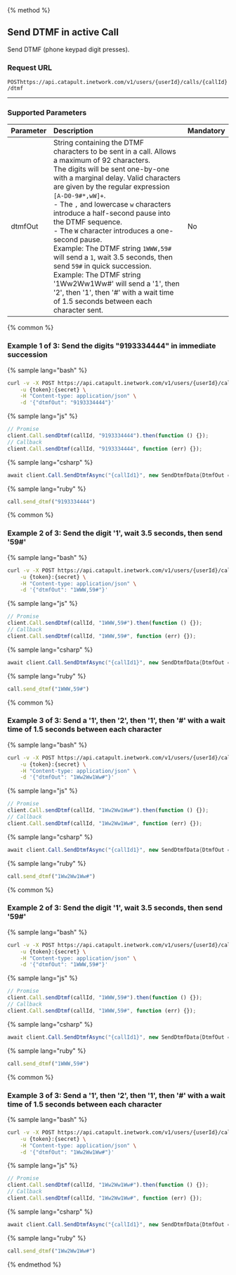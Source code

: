 {% method %}

## Send DTMF in active Call
Send DTMF (phone keypad digit presses).

### Request URL

<code class="post">POST</code>`https://api.catapult.inetwork.com/v1/users/{userId}/calls/{callId}/dtmf`

---

### Supported Parameters

| Parameter | Description                                                                                                                                                                                                                                                                                                                                                                                                                                                                                                                                                                                                                                                      | Mandatory |
|:----------|:-----------------------------------------------------------------------------------------------------------------------------------------------------------------------------------------------------------------------------------------------------------------------------------------------------------------------------------------------------------------------------------------------------------------------------------------------------------------------------------------------------------------------------------------------------------------------------------------------------------------------------------------------------------------|:----------|
| dtmfOut   | String containing the DTMF characters to be sent in a call. Allows a maximum of 92 characters.<br/>The digits will be sent one-by-one with a marginal delay. Valid characters are given by the regular expression `[A-D0-9#*,wW]+`.<br/>- The `,` and lowercase `w` characters introduce a half-second pause into the DTMF sequence.<br/>- The `W` character introduces a one-second pause.<br/>Example: The DTMF string `1WWW,59#` will send a `1`, wait 3.5 seconds, then send `59#` in quick succession.<br/>Example: The DTMF string '1Ww2Ww1Ww#' will send a '1', then '2', then '1', then '#' with a wait time of 1.5 seconds between each character sent. | No        |

{% common %}

### Example 1 of 3: Send the digits "9193334444" in immediate succession

{% sample lang="bash" %}

```bash
curl -v -X POST https://api.catapult.inetwork.com/v1/users/{userId}/calls/{callId}/dtmf \
	-u {token}:{secret} \
	-H "Content-type: application/json" \
	-d '{"dtmfOut": "9193334444"}'
```

{% sample lang="js" %}

```js
// Promise
client.Call.sendDtmf(callId, "9193334444").then(function () {});
// Callback
client.Call.sendDtmf(callId, "9193334444", function (err) {});
```

{% sample lang="csharp" %}

```csharp
await client.Call.SendDtmfAsync("{callId1}", new SendDtmfData{DtmfOut = "9193334444"});
```

{% sample lang="ruby" %}

```ruby
call.send_dtmf("9193334444")
```

{% common %}

### Example 2 of 3: Send the digit '1', wait 3.5 seconds, then send '59#'

{% sample lang="bash" %}

```bash
curl -v -X POST https://api.catapult.inetwork.com/v1/users/{userId}/calls/{callId}/dtmf \
	-u {token}:{secret} \
	-H "Content-type: application/json" \
	-d '{"dtmfOut": "1WWW,59#"}'
```

{% sample lang="js" %}

```js
// Promise
client.Call.sendDtmf(callId, "1WWW,59#").then(function () {});
// Callback
client.Call.sendDtmf(callId, "1WWW,59#", function (err) {});
```

{% sample lang="csharp" %}

```csharp
await client.Call.SendDtmfAsync("{callId1}", new SendDtmfData{DtmfOut = "1WWW,59#"});
```

{% sample lang="ruby" %}

```ruby
call.send_dtmf("1WWW,59#")
```

{% common %}

### Example 3 of 3: Send a '1', then '2', then '1', then '#' with a wait time of 1.5 seconds between each character

{% sample lang="bash" %}

```bash
curl -v -X POST https://api.catapult.inetwork.com/v1/users/{userId}/calls/{callId}/dtmf \
	-u {token}:{secret} \
	-H "Content-type: application/json" \
	-d '{"dtmfOut": "1Ww2Ww1Ww#"}'
```

{% sample lang="js" %}

```js
// Promise
client.Call.sendDtmf(callId, "1Ww2Ww1Ww#").then(function () {});
// Callback
client.Call.sendDtmf(callId, "1Ww2Ww1Ww#", function (err) {});
```

{% sample lang="csharp" %}

```csharp
await client.Call.SendDtmfAsync("{callId1}", new SendDtmfData{DtmfOut = "1Ww2Ww1Ww#"});
```

{% sample lang="ruby" %}

```ruby
call.send_dtmf("1Ww2Ww1Ww#")
```

{% common %}

### Example 2 of 3: Send the digit '1', wait 3.5 seconds, then send '59#'

{% sample lang="bash" %}

```bash
curl -v -X POST https://api.catapult.inetwork.com/v1/users/{userId}/calls/{callId}/dtmf \
	-u {token}:{secret} \
	-H "Content-type: application/json" \
	-d '{"dtmfOut": "1WWW,59#"}'
```

{% sample lang="js" %}

```js
// Promise
client.Call.sendDtmf(callId, "1WWW,59#").then(function () {});
// Callback
client.Call.sendDtmf(callId, "1WWW,59#", function (err) {});
```

{% sample lang="csharp" %}

```csharp
await client.Call.SendDtmfAsync("{callId1}", new SendDtmfData{DtmfOut = "1WWW,59#"});
```

{% sample lang="ruby" %}

```ruby
call.send_dtmf("1WWW,59#")
```

{% common %}

### Example 3 of 3: Send a '1', then '2', then '1', then '#' with a wait time of 1.5 seconds between each character

{% sample lang="bash" %}

```bash
curl -v -X POST https://api.catapult.inetwork.com/v1/users/{userId}/calls/{callId}/dtmf \
	-u {token}:{secret} \
	-H "Content-type: application/json" \
	-d '{"dtmfOut": "1Ww2Ww1Ww#"}'
```

{% sample lang="js" %}

```js
// Promise
client.Call.sendDtmf(callId, "1Ww2Ww1Ww#").then(function () {});
// Callback
client.Call.sendDtmf(callId, "1Ww2Ww1Ww#", function (err) {});
```

{% sample lang="csharp" %}

```csharp
await client.Call.SendDtmfAsync("{callId1}", new SendDtmfData{DtmfOut = "1Ww2Ww1Ww#"});
```

{% sample lang="ruby" %}

```ruby
call.send_dtmf("1Ww2Ww1Ww#")
```
{% endmethod %}
